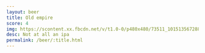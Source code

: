```yaml
---
layout: beer
title: Old empire
score: 4
img: https://scontent.xx.fbcdn.net/v/t1.0-0/p480x480/73511_10151356728858745_1899006793_n.jpg?oh=1014fc9a3be6b6ca0de875c355c88e1b&oe=588C8020
desc: Not at all an ipa 
permalink: /beer/:title.html
---
```

